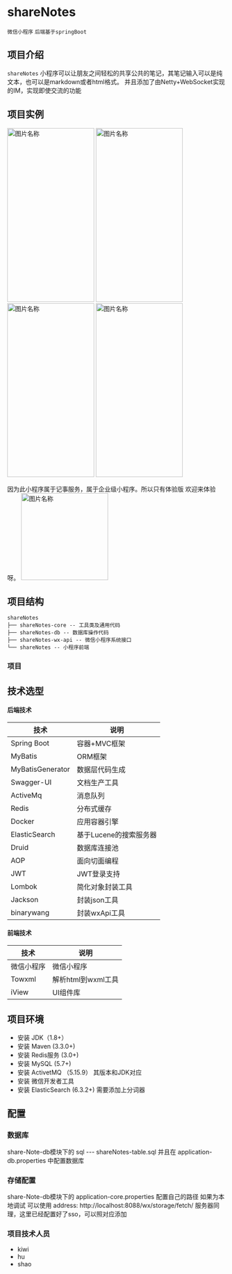 # shareNotes

` 微信小程序 ` `后端基于springBoot`

## 项目介绍

`shareNotes` 小程序可以让朋友之间轻松的共享公共的笔记，其笔记输入可以是纯文本，也可以是markdown或者html格式。
并且添加了由Netty+WebSocket实现的IM，实现即使交流的功能

## 项目实例
<img src="https://img-blog.csdnimg.cn/2019102209481690.JPG?x-oss-process=image/watermark,type_ZmFuZ3poZW5naGVpdGk,shadow_10,text_aHR0cHM6Ly9ibG9nLmNzZG4ubmV0L3dlaXhpbl8zNzU3MTc5NQ==,size_16,color_FFFFFF,t_70" width = "200" height = "400" alt="图片名称">
<img src="https://img-blog.csdnimg.cn/20191022094505884.JPG?x-oss-process=image/watermark,type_ZmFuZ3poZW5naGVpdGk,shadow_10,text_aHR0cHM6Ly9ibG9nLmNzZG4ubmV0L3dlaXhpbl8zNzU3MTc5NQ==,size_16,color_FFFFFF,t_70" width = "200" height = "400" alt="图片名称">
<img src="https://img-blog.csdnimg.cn/20191022094716537.JPG?x-oss-process=image/watermark,type_ZmFuZ3poZW5naGVpdGk,shadow_10,text_aHR0cHM6Ly9ibG9nLmNzZG4ubmV0L3dlaXhpbl8zNzU3MTc5NQ==,size_16,color_FFFFFF,t_70" width = "200" height = "400" alt="图片名称">
<img src="https://img-blog.csdnimg.cn/20191022094830934.JPG?x-oss-process=image/watermark,type_ZmFuZ3poZW5naGVpdGk,shadow_10,text_aHR0cHM6Ly9ibG9nLmNzZG4ubmV0L3dlaXhpbl8zNzU3MTc5NQ==,size_16,color_FFFFFF,t_70" width = "200" height = "400" alt="图片名称">

因为此小程序属于记事服务，属于企业级小程序。所以只有体验版
欢迎来体验呀。
<img src="https://img-blog.csdnimg.cn/20200229190640537.jpg?x-oss-process=image/watermark,type_ZmFuZ3poZW5naGVpdGk,shadow_10,text_aHR0cHM6Ly9ibG9nLmNzZG4ubmV0L3dlaXhpbl8zNzU3MTc5NQ==,size_16,color_FFFFFF,t_70" width = "200" height = "200" alt="图片名称">




## 项目结构
``` 
shareNotes
├── shareNotes-core -- 工具类及通用代码
├── shareNotes-db -- 数据库操作代码
├── shareNotes-wx-api -- 微信小程序系统接口
└── shareNotes -- 小程序前端
```

### 项目

## 技术选型

#### 后端技术

技术 | 说明 | 
----|----|
Spring Boot | 容器+MVC框架 |
MyBatis | ORM框架  | 
MyBatisGenerator | 数据层代码生成 | 
Swagger-UI | 文档生产工具 | 
ActiveMq | 消息队列 | 
Redis | 分布式缓存 | 
Docker | 应用容器引擎 | 
ElasticSearch | 基于Lucene的搜索服务器 | 
Druid | 数据库连接池 | 
AOP | 面向切面编程 |
JWT | JWT登录支持 | 
Lombok | 简化对象封装工具 | 
Jackson | 封装json工具 | 
binarywang | 封装wxApi工具 | 


#### 前端技术

技术 | 说明 | 
----|----|
微信小程序 | 微信小程序 |
Towxml | 解析html到wxml工具 | 
iView | UI组件库 | 

## 项目环境
- 安装 JDK（1.8+）
- 安装 Maven (3.3.0+)
- 安装 Redis服务 (3.0+)
- 安装 MySQL (5.7+)
- 安装 ActivetMQ （5.15.9） 其版本和JDK对应
- 安装 微信开发者工具
- 安装 ElasticSearch (6.3.2+) 需要添加上分词器

## 配置
### 数据库
share-Note-db模块下的 sql --- shareNotes-table.sql
并且在 application-db.properties 中配置数据库 
### 存储配置
share-Note-db模块下的 application-core.properties 配置自己的路径 如果为本地调试 可以使用
address: http://localhost:8088/wx/storage/fetch/ 
服务器同理，这里已经配置好了sso，可以照对应添加

### 项目技术人员
- kiwi
- hu
- shao